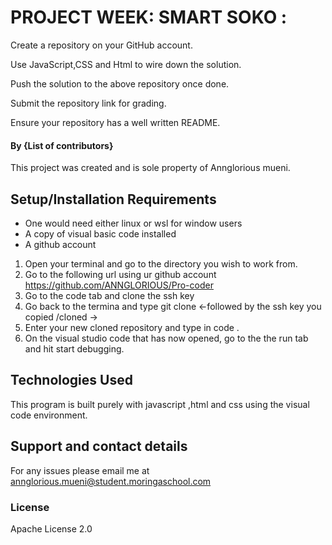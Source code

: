 # PROJECT WEEK: SMART SOKO :

Create a repository on your GitHub account.


Use JavaScript,CSS and Html to wire down the solution.

Push the solution to the above repository once done.

Submit the repository link for grading.

Ensure your repository has a well written README.

#### By **{List of contributors}**
This project was created and is sole property of Annglorious mueni.



## Setup/Installation Requirements
* One would need either linux or wsl for window users
* A copy of visual basic code installed
* A github account

1. Open your terminal and go to the directory you wish to work from.
2. Go to the following url using ur github account https://github.com/ANNGLORIOUS/Pro-coder
3. Go to the code tab and clone the ssh key
4. Go back to the termina and type git clone <-followed by the ssh key you copied /cloned ->
5. Enter your new cloned repository and type in code .
6. On the visual studio code that has now opened, go to the the run tab and hit start debugging.


##   Technologies Used
This program is built purely with javascript ,html and css using the visual code environment.

## Support and contact details
For any issues please email me at annglorious.mueni@student.moringaschool.com


### License
Apache License 2.0


